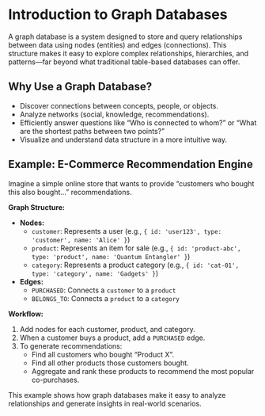 # Introduction to Graph Databases

A graph database is a system designed to store and query relationships between data using nodes (entities) and edges (connections). This structure makes it easy to explore complex relationships, hierarchies, and patterns—far beyond what traditional table-based databases can offer.

## Why Use a Graph Database?
- Discover connections between concepts, people, or objects.
- Analyze networks (social, knowledge, recommendations).
- Efficiently answer questions like “Who is connected to whom?” or “What are the shortest paths between two points?”
- Visualize and understand data structure in a more intuitive way.

## Example: E-Commerce Recommendation Engine

Imagine a simple online store that wants to provide “customers who bought this also bought...” recommendations.

**Graph Structure:**
- **Nodes:**
  - `customer`: Represents a user (e.g., `{ id: 'user123', type: 'customer', name: 'Alice' }`)
  - `product`: Represents an item for sale (e.g., `{ id: 'product-abc', type: 'product', name: 'Quantum Entangler' }`)
  - `category`: Represents a product category (e.g., `{ id: 'cat-01', type: 'category', name: 'Gadgets' }`)
- **Edges:**
  - `PURCHASED`: Connects a `customer` to a `product`
  - `BELONGS_TO`: Connects a `product` to a `category`

**Workflow:**
1. Add nodes for each customer, product, and category.
2. When a customer buys a product, add a `PURCHASED` edge.
3. To generate recommendations:
   - Find all customers who bought “Product X”.
   - Find all other products those customers bought.
   - Aggregate and rank these products to recommend the most popular co-purchases.

This example shows how graph databases make it easy to analyze relationships and generate insights in real-world scenarios.

